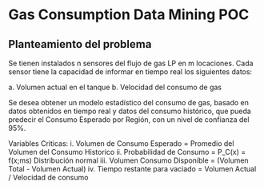 # Gas Consumption Data Mining POC

## Planteamiento del problema

Se tienen instalados n sensores del flujo de gas LP en m locaciones. Cada sensor tiene la capacidad de informar en tiempo real los siguientes datos:

a. Volumen actual en el tanque
b. Velocidad del consumo de gas

Se desea obtener un modelo estadístico del consumo de gas, basado en datos obtenidos en tiempo real y datos del consumo histórico, que pueda predecir el Consumo Esperado por Región, con un nivel de confianza del 95%.

Variables Criticas:
i. Volumen de Consumo Esperado = Promedio del Volumen del Consumo Historico
ii. Probabilidad de Consumo = P_C(x) = f(x;ms) Distribución normal
iii. Volumen Consumo Disponible = (Volumen Total - Volumen Actual) 
iv. Tiempo restante para vaciado = Volumen Actual / Velocidad de consumo
